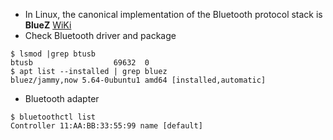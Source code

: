 * In Linux, the canonical implementation of the Bluetooth protocol stack is <b>BlueZ</b>
[WiKi](https://wiki.archlinux.org/title/bluetooth)
* Check Bluetooth driver and package
```
$ lsmod |grep btusb
btusb                  69632  0
$ apt list --installed | grep bluez 
bluez/jammy,now 5.64-0ubuntu1 amd64 [installed,automatic] 
```
* Bluetooth adapter
```
$ bluetoothctl list
Controller 11:AA:BB:33:55:99 name [default]
``` 